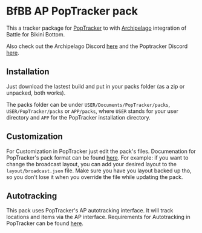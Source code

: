 # BfBB AP PopTracker pack

This a tracker package for [PopTracker](https://github.com/black-sliver/PopTracker/releases) to with [Archipelago](https://archipelago.gg/) integration of Battle for Bikini Bottom.

Also check out the Archipelago Discord [here](https://discord.gg/8Z65BR2) and the Poptracker Discord [here](https://discord.com/invite/gwThqMCPgK).

## Installation

Just download the lastest build and put in your packs folder (as a zip or unpacked, both works).

The packs folder can be under `USER/Documents/PopTracker/packs`, `USER/PopTracker/packs` or `APP/packs`, where `USER` stands for your user directory and `APP` for the PopTracker installation directory.

## Customization

For Customization in PopTracker just edit the pack's files. Documenation for PopTracker's pack format can be found [here](https://github.com/black-sliver/PopTracker/blob/master/doc/PACKS.md).
For example: if you want to change the broadcast layout, you can add your desired layout to the `layout/broadcast.json` file.
Make sure you have you layout backed up tho, so you don't lose it when you override the file while updating the pack.

## Autotracking

This pack uses PopTracker's AP autotracking interface. It will track locations and items via the AP interface. Requirements for Autotracking in PopTracker can be found [here](https://github.com/black-sliver/PopTracker/#auto-tracking).
